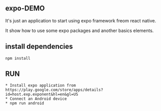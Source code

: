 ## expo-DEMO

It's just an application to start using expo framework freom react native.

It show how to use some expo packages and another basics elements.

## install dependencies
```
npm install
```

## RUN

```
* Install expo application from https://play.google.com/store/apps/details?id=host.exp.exponent&hl=en&gl=US
* Connect an Android device
* npm run android
```
